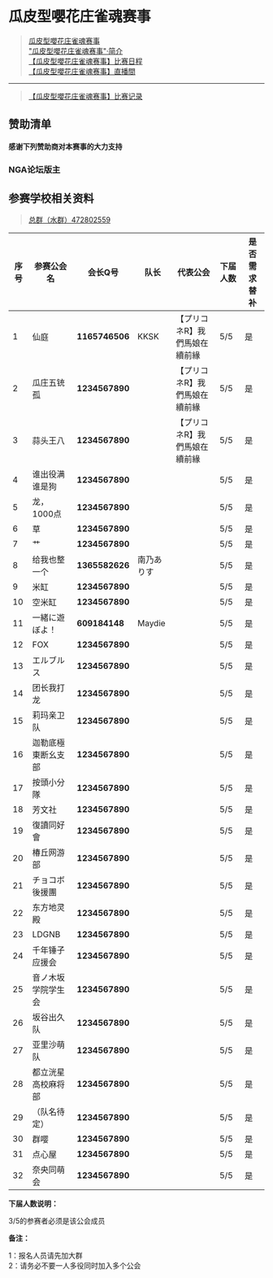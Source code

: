 # 瓜皮型嚶花庄雀魂赛事

> [瓜皮型嚶花庄雀魂赛事](hnfy.md)  
> ["瓜皮型嚶花庄雀魂赛事"·简介](bj.md)  
> [【瓜皮型嚶花庄雀魂赛事】比赛日程](day.md)  
> [【瓜皮型嚶花庄雀魂赛事】直播間](https://live.bilibili.com/140578)  
----

> [【瓜皮型嚶花庄雀魂赛事】比赛记录](https://mahjong.pub/?cid=43)

## 赞助清单
#### 感谢下列赞助商对本赛事的大力支持

### NGA论坛版主



## 参赛学校相关资料

> [总群（水群）472802559](https://jq.qq.com/?_wv=1027&k=5ZhVOaB)

| 序号 | 参赛公会名 | 会长Q号         | 队长   | 代表公会     | 下届人数 | 是否需求替补 |
| ---- | ---------- | ---------------- | ------ | ---------- | -------- |----- |
| 1    | 仙庭       | **1165746506**    | KKSK   | 【プリコネR】我們馬娘在續前緣 | 5/5        |  是   |
| 2    | 瓜庄五铳孤     | **1234567890**    |    | 【プリコネR】我們馬娘在續前緣 | 5/5        |  是   |
| 3    | 蒜头王八     | **1234567890**    |    | 【プリコネR】我們馬娘在續前緣 | 5/5        |  是   |
| 4    | 谁出役满谁是狗      | **1234567890**    |    |        | 5/5        |  是   |
| 5    | 龙，1000点      | **1234567890**    |    |        | 5/5        |  是   |
| 6    | 草       | **1234567890**    |    |        | 5/5        |  是   |
| 7    | 艹     | **1234567890**    |    |        | 5/5        |  是   |
| 8    | 给我也整一个       | **1365582626**    |南乃ありす|          | 5/5        |  是   |
| 9    | 米缸       | **1234567890**    |    |        | 5/5        |  是   |
| 10   | 空米缸       | **1234567890** |  |  | 5/5        |  是   |
| 11   | 一緒に遊ぼよ！       | **609184148**    |Maydie|        | 5/5     |  是   |
| 12   | FOX       | **1234567890**    |    |        | 5/5        |  是   |
| 13   | エルブルス     | **1234567890**    |    |        | 5/5     |  是   |
| 14   | 团长我打龙     | **1234567890**    |    |        | 5/5        |  是   |
| 15   | 莉玛亲卫队       | **1234567890**    |    |        | 5/5        |  是   |
| 16   | 迦勒底極東断幺支部     | **1234567890** |    |       | 5/5        |  是   |
| 17   | 按頭小分隊       | **1234567890** |    |        | 5/5        |  是   |
| 18   | 芳文社     | **1234567890** |    |        | 5/5        |  是   |
| 19   | 復讀同好會     | **1234567890** |      |          | 5/5        |  是   |
| 20   | 椿丘网游部     | **1234567890** |  |         | 5/5        |  是   |
| 21   | チョコボ後援團     | **1234567890**    |    |        | 5/5        |  是   |
| 22   | 东方地灵殿       | **1234567890**    |    |      | 5/5        |  是   |
| 23   | LDGNB     | **1234567890**    |    |      | 5/5       |  是   |
| 24   | 千年锤子应援会       | **1234567890** |    |     | 5/5        |  是   |
| 25   | 音ノ木坂学院学生会     | **1234567890**    |   |       | 5/5     |  是   |
| 26   | 坂谷出久队     | **1234567890**    |    |        | 5/5        |  是   |
| 27   | 亚里沙萌队       | **1234567890**    |    |        | 5/5        |  是   |
| 28   | 都立洸星高校麻将部     | **1234567890** |    |       | 5/5        |  是   |
| 29   | （队名待定）       | **1234567890** |    |       | 5/5        |  是   |
| 30   | 群嘤     | **1234567890** |    |        | 5/5       |  是   |
| 31   | 点心屋     | **1234567890** |      |          | 5/5        |  是   |
| 32   | 奈央同萌会     | **1234567890** |  |         | 5/5        |  是   |


**下届人数说明：**

3/5的参赛者必须是该公会成员

**备注：**

1：报名人员请先加大群  
2：请务必不要一人多役同时加入多个公会  